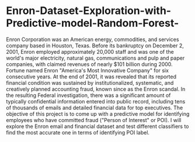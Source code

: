 # Enron-Dataset-Exploration-with-Predictive-model-Random-Forest-
Enron Corporation was an American energy, commodities, and services company based in Houston, Texas. Before its bankruptcy on December 2, 2001, Enron employed approximately 20,000 staff and was one of the world's major electricity, natural gas, communications and pulp and paper companies, with claimed revenues of nearly $101 billion during 2000. Fortune named Enron "America's Most Innovative Company" for six consecutive years. At the end of 2001, it was revealed that its reported financial condition was sustained by institutionalized, systematic, and creatively planned accounting fraud, known since as the Enron scandal. In the resulting Federal investigation, there was a significant amount of typically confidential information entered into public record, including tens of thousands of emails and detailed financial data for top executives. The objective of this project is to come up with a predictive model for identifying employees who have committed fraud ("Person of Interest" or POI). I will explore the Enron email and financial dataset and test different classifiers to find the most accurate one in terms of identifying POI label.
